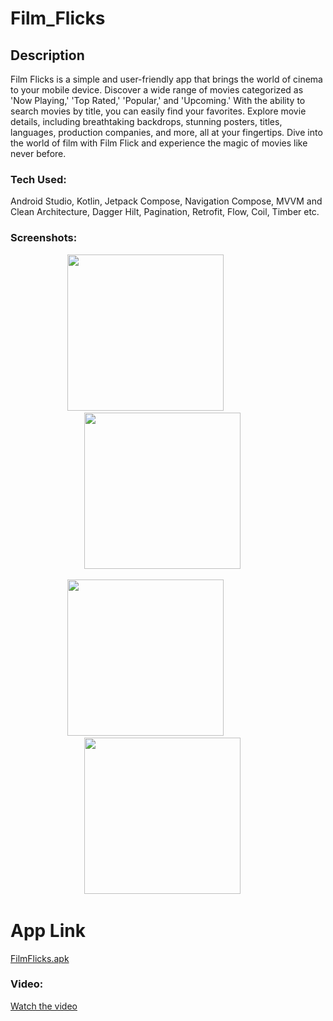 # Film_Flicks
<h2>Description</h2>
<p>Film Flicks is a simple and user-friendly app that brings the world of cinema to your mobile device. Discover a wide range of movies categorized as 'Now Playing,' 'Top Rated,' 'Popular,' and 'Upcoming.' With the ability to search movies by title, you can easily find your favorites. Explore movie details, including breathtaking backdrops, stunning posters, titles, languages, production companies, and more, all at your fingertips. Dive into the world of film with Film Flick and experience the magic of movies like never before.</p>
<h3>Tech Used:</h3>
<p>Android Studio, Kotlin, Jetpack Compose, Navigation Compose, MVVM and Clean Architecture, Dagger Hilt, Pagination, Retrofit, Flow, Coil, Timber etc.</p>
<h3>Screenshots:</h3>
<p align="center">
  <img src="https://github.com/ShobhitSaxena63/Film_Flicks/assets/100696254/33bb1da4-a6e0-459c-a24b-7b1bffcabdc7.png" width="250">
  &emsp;
  &emsp;
  &emsp;
  &emsp;
  <img src="https://github.com/ShobhitSaxena63/Film_Flicks/assets/100696254/e01f0626-8632-4a47-bf1d-42c117484ce4.png" width="250">
   &emsp;
</p> 

<p align="center">
  <img src="https://github.com/ShobhitSaxena63/Film_Flicks/assets/100696254/67b25c86-d09e-433a-9ada-42c544d6d335.png" width="250">
  &emsp;
  &emsp;
  &emsp;
  &emsp;
  <img src="https://github.com/ShobhitSaxena63/Film_Flicks/assets/100696254/e13f2eeb-b4a7-454d-a6a6-2ced833901eb.png" width="250">
   &emsp;
</p> 

<h1>App Link</h1>
<a href="https://drive.google.com/file/d/1SnJRlO7dSReqDLkGr96gm-pPrL2UTfZb/view?usp=sharing">FilmFlicks.apk</a>

<h3>Video:</h3>

[Watch the video](https://www.youtube.com/shorts/FUBSLt5QaJs)


